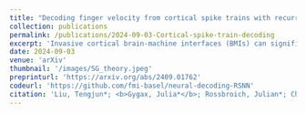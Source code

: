 ```yaml
---
title: "Decoding finger velocity from cortical spike trains with recurrent spiking neural networks"
collection: publications
permalink: /publications/2024-09-03-Cortical-spike-train-decoding
excerpt: 'Invasive cortical brain-machine interfaces (BMIs) can significantly improve the life quality of motor-impaired patients. Nonetheless, externally mounted pedestals pose an infection risk, which calls for fully implanted systems. Such systems, however, must meet strict latency and energy constraints while providing reliable decoding performance. While recurrent spiking neural networks (RSNNs) are ideally suited for ultra-low-power, low-latency processing on neuromorphic hardware, it is unclear whether they meet the above requirements. To address this question, we trained RSNNs to decode finger velocity from cortical spike trains (CSTs) of two macaque monkeys. First, we found that a large RSNN model outperformed existing feedforward spiking neural networks (SNNs) and artificial neural networks (ANNs) in terms of their decoding accuracy. We next developed a tiny RSNN with a smaller memory footprint, low firing rates, and sparse connectivity. Despite its reduced computational requirements, the resulting model performed substantially better than existing SNN and ANN decoders. Our results thus demonstrate that RSNNs offer competitive CST decoding performance under tight resource constraints and are promising candidates for fully implanted ultra-low-power BMIs with the potential to revolutionize patient care.'
date: 2024-09-03
venue: 'arXiv'
thumbnail: '/images/SG_theory.jpeg'
preprinturl: 'https://arxiv.org/abs/2409.01762'
codeurl: 'https://github.com/fmi-basel/neural-decoding-RSNN'
citation: 'Liu, Tengjun*; <b>Gygax, Julia*</b>; Rossbroich, Julian*; Chua, Yansong; Zhang, Shaomin  & Zenke, Friedemann.'
---
```

